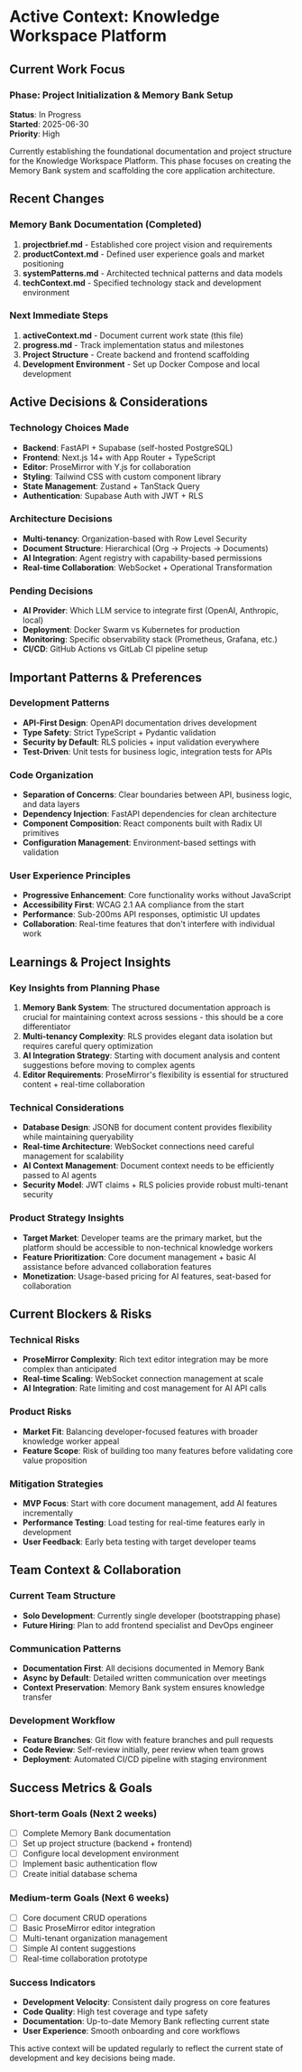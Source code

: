 # Active Context: Knowledge Workspace Platform

## Current Work Focus

### Phase: Project Initialization & Memory Bank Setup
**Status**: In Progress  
**Started**: 2025-06-30  
**Priority**: High

Currently establishing the foundational documentation and project structure for the Knowledge Workspace Platform. This phase focuses on creating the Memory Bank system and scaffolding the core application architecture.

## Recent Changes

### Memory Bank Documentation (Completed)
1. **projectbrief.md** - Established core project vision and requirements
2. **productContext.md** - Defined user experience goals and market positioning  
3. **systemPatterns.md** - Architected technical patterns and data models
4. **techContext.md** - Specified technology stack and development environment

### Next Immediate Steps
1. **activeContext.md** - Document current work state (this file)
2. **progress.md** - Track implementation status and milestones
3. **Project Structure** - Create backend and frontend scaffolding
4. **Development Environment** - Set up Docker Compose and local development

## Active Decisions & Considerations

### Technology Choices Made
- **Backend**: FastAPI + Supabase (self-hosted PostgreSQL)
- **Frontend**: Next.js 14+ with App Router + TypeScript
- **Editor**: ProseMirror with Y.js for collaboration
- **Styling**: Tailwind CSS with custom component library
- **State Management**: Zustand + TanStack Query
- **Authentication**: Supabase Auth with JWT + RLS

### Architecture Decisions
- **Multi-tenancy**: Organization-based with Row Level Security
- **Document Structure**: Hierarchical (Org → Projects → Documents)
- **AI Integration**: Agent registry with capability-based permissions
- **Real-time Collaboration**: WebSocket + Operational Transformation

### Pending Decisions
- **AI Provider**: Which LLM service to integrate first (OpenAI, Anthropic, local)
- **Deployment**: Docker Swarm vs Kubernetes for production
- **Monitoring**: Specific observability stack (Prometheus, Grafana, etc.)
- **CI/CD**: GitHub Actions vs GitLab CI pipeline setup

## Important Patterns & Preferences

### Development Patterns
- **API-First Design**: OpenAPI documentation drives development
- **Type Safety**: Strict TypeScript + Pydantic validation
- **Security by Default**: RLS policies + input validation everywhere
- **Test-Driven**: Unit tests for business logic, integration tests for APIs

### Code Organization
- **Separation of Concerns**: Clear boundaries between API, business logic, and data layers
- **Dependency Injection**: FastAPI dependencies for clean architecture
- **Component Composition**: React components built with Radix UI primitives
- **Configuration Management**: Environment-based settings with validation

### User Experience Principles
- **Progressive Enhancement**: Core functionality works without JavaScript
- **Accessibility First**: WCAG 2.1 AA compliance from the start
- **Performance**: Sub-200ms API responses, optimistic UI updates
- **Collaboration**: Real-time features that don't interfere with individual work

## Learnings & Project Insights

### Key Insights from Planning Phase
1. **Memory Bank System**: The structured documentation approach is crucial for maintaining context across sessions - this should be a core differentiator
2. **Multi-tenancy Complexity**: RLS provides elegant data isolation but requires careful query optimization
3. **AI Integration Strategy**: Starting with document analysis and content suggestions before moving to complex agents
4. **Editor Requirements**: ProseMirror's flexibility is essential for structured content + real-time collaboration

### Technical Considerations
- **Database Design**: JSONB for document content provides flexibility while maintaining queryability
- **Real-time Architecture**: WebSocket connections need careful management for scalability
- **AI Context Management**: Document context needs to be efficiently passed to AI agents
- **Security Model**: JWT claims + RLS policies provide robust multi-tenant security

### Product Strategy Insights
- **Target Market**: Developer teams are the primary market, but the platform should be accessible to non-technical knowledge workers
- **Feature Prioritization**: Core document management + basic AI assistance before advanced collaboration features
- **Monetization**: Usage-based pricing for AI features, seat-based for collaboration

## Current Blockers & Risks

### Technical Risks
- **ProseMirror Complexity**: Rich text editor integration may be more complex than anticipated
- **Real-time Scaling**: WebSocket connection management at scale
- **AI Integration**: Rate limiting and cost management for AI API calls

### Product Risks
- **Market Fit**: Balancing developer-focused features with broader knowledge worker appeal
- **Feature Scope**: Risk of building too many features before validating core value proposition

### Mitigation Strategies
- **MVP Focus**: Start with core document management, add AI features incrementally
- **Performance Testing**: Load testing for real-time features early in development
- **User Feedback**: Early beta testing with target developer teams

## Team Context & Collaboration

### Current Team Structure
- **Solo Development**: Currently single developer (bootstrapping phase)
- **Future Hiring**: Plan to add frontend specialist and DevOps engineer

### Communication Patterns
- **Documentation First**: All decisions documented in Memory Bank
- **Async by Default**: Detailed written communication over meetings
- **Context Preservation**: Memory Bank system ensures knowledge transfer

### Development Workflow
- **Feature Branches**: Git flow with feature branches and pull requests
- **Code Review**: Self-review initially, peer review when team grows
- **Deployment**: Automated CI/CD pipeline with staging environment

## Success Metrics & Goals

### Short-term Goals (Next 2 weeks)
- [ ] Complete Memory Bank documentation
- [ ] Set up project structure (backend + frontend)
- [ ] Configure local development environment
- [ ] Implement basic authentication flow
- [ ] Create initial database schema

### Medium-term Goals (Next 6 weeks)
- [ ] Core document CRUD operations
- [ ] Basic ProseMirror editor integration
- [ ] Multi-tenant organization management
- [ ] Simple AI content suggestions
- [ ] Real-time collaboration prototype

### Success Indicators
- **Development Velocity**: Consistent daily progress on core features
- **Code Quality**: High test coverage and type safety
- **Documentation**: Up-to-date Memory Bank reflecting current state
- **User Experience**: Smooth onboarding and core workflows

This active context will be updated regularly to reflect the current state of development and key decisions being made.
